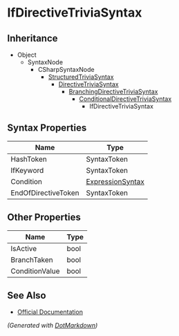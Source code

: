 # IfDirectiveTriviaSyntax

## Inheritance

* Object
  * SyntaxNode
    * CSharpSyntaxNode
      * [StructuredTriviaSyntax](StructuredTriviaSyntax.md)
        * [DirectiveTriviaSyntax](DirectiveTriviaSyntax.md)
          * [BranchingDirectiveTriviaSyntax](BranchingDirectiveTriviaSyntax.md)
            * [ConditionalDirectiveTriviaSyntax](ConditionalDirectiveTriviaSyntax.md)
              * IfDirectiveTriviaSyntax

## Syntax Properties

| Name                | Type                                    |
| ------------------- | --------------------------------------- |
| HashToken           | SyntaxToken                             |
| IfKeyword           | SyntaxToken                             |
| Condition           | [ExpressionSyntax](ExpressionSyntax.md) |
| EndOfDirectiveToken | SyntaxToken                             |

## Other Properties

| Name           | Type |
| -------------- | ---- |
| IsActive       | bool |
| BranchTaken    | bool |
| ConditionValue | bool |

## See Also

* [Official Documentation](https://docs.microsoft.com/en-us/dotnet/api/microsoft.codeanalysis.csharp.syntax.ifdirectivetriviasyntax)


*\(Generated with [DotMarkdown](http://github.com/JosefPihrt/DotMarkdown)\)*